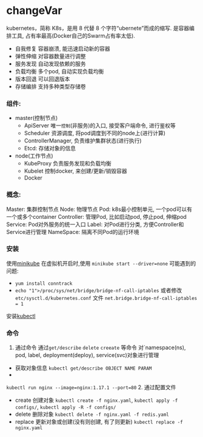 # changeVar


kubernetes，简称 K8s，是用 8 代替 8 个字符“ubernete”而成的缩写.
是容器编排工具, 占有率最高(Docker自己的Swarm占有率太低).
<!--more-->
- 自我修复 容器崩溃, 能迅速启动新的容器
- 弹性伸缩 对容器数量进行调整
- 服务发现 自动发现依赖的服务
- 负载均衡 多个pod, 自动实现负载均衡
- 版本回退 可以回退版本
- 存储编排 支持多种类型存储卷

### 组件:
- master(控制节点)
  - ApiServer 唯一`控制`(非服务)的入口, 接受客户端命令, 进行鉴权等
  - Scheduler 资源调度, 将pod调度到不同的node上(进行计算)
  - ControllerManager, 负责维护集群状态(进行执行)
  - Etcd: 存储对象的信息
- node(工作节点)
  - KubeProxy 负责服务发现和负载均衡
  - Kubelet 控制docker, 来创建/更新/销毁容器
  - Docker

### 概念:
Master: 集群控制节点
Node: 物理节点
Pod: k8s最小控制单元, 一个pod可以有一个或多个container
Controller: 管理Pod, 比如启动pod, 停止pod, 伸缩pod
Service: Pod对外服务的统一入口
Label: 对Pod进行分类, 方便Controller和Service进行管理
NameSpace: 隔离不同Pod的运行环境


### 安装
使用[minikube](https://minikube.sigs.k8s.io/docs/)
在虚拟机开启时,使用
`minikube start --driver=none`
可能遇到的问题:
- `yum install conntrack`
- `echo "1">/proc/sys/net/bridge/bridge-nf-call-iptables`
或者修改`etc/sysctl.d/kubernetes.conf` 文件 `net.bridge.bridge-nf-call-iptables = 1`

安装[kubectl](https://kubernetes.io/docs/tasks/tools/install-kubectl-linux/#install-using-native-package-management)

### 命令
1. 通过命令
通过`get/describe` `delete` `creeate` 等命令 对`namespace(ns), pod, label, deployment(deploy), service(svc)对象进行管理
  - 获取对象信息
  `kubectl get/describe OBJECT NAME PARAM`
  - 

`kubectl run nginx --image=nginx:1.17.1 --port=80`
2. 通过配置文件
  - create 创建对象
  `kubectl create -f nginx.yaml`, `kubectl apply -f configs/`, `kubectl apply -R -f configs/`
  - delete 删除对象
  `kubectl delete -f nginx.yaml -f redis.yaml`
  - replace 更新对象或创建(没有则创建, 有了则更新)
   `kubectl replace -f nginx.yaml`
